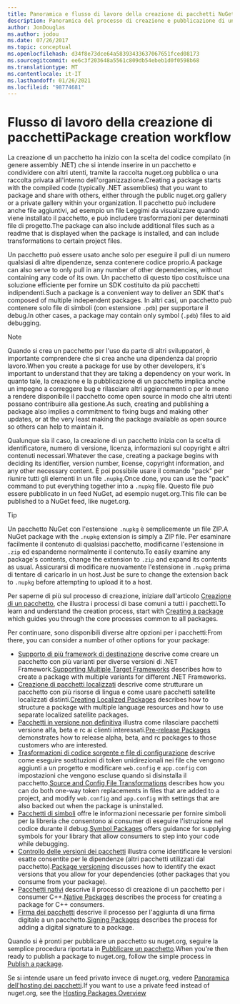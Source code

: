 ```yaml
---
title: Panoramica e flusso di lavoro della creazione di pacchetti NuGet
description: Panoramica del processo di creazione e pubblicazione di un pacchetto NuGet, con collegamenti ad altre parti specifiche del processo.
author: JonDouglas
ms.author: jodou
ms.date: 07/26/2017
ms.topic: conceptual
ms.openlocfilehash: d34f8e73dce64a58393433637067651fced08173
ms.sourcegitcommit: ee6c3f203648a5561c809db54ebeb1d0f0598b68
ms.translationtype: MT
ms.contentlocale: it-IT
ms.lasthandoff: 01/26/2021
ms.locfileid: "98774681"
---
```

# <a name="package-creation-workflow"></a><span data-ttu-id="a2397-103">Flusso di lavoro della creazione di pacchetti</span><span class="sxs-lookup"><span data-stu-id="a2397-103">Package creation workflow</span></span>

<span data-ttu-id="a2397-104">La creazione di un pacchetto ha inizio con la scelta del codice compilato (in genere assembly .NET) che si intende inserire in un pacchetto e condividere con altri utenti, tramite la raccolta nuget.org pubblica o una raccolta privata all'interno dell'organizzazione.</span><span class="sxs-lookup"><span data-stu-id="a2397-104">Creating a package starts with the compiled code (typically .NET assemblies) that you want to package and share with others, either through the public nuget.org gallery or a private gallery within your organization.</span></span> <span data-ttu-id="a2397-105">Il pacchetto può includere anche file aggiuntivi, ad esempio un file Leggimi da visualizzare quando viene installato il pacchetto, e può includere trasformazioni per determinati file di progetto.</span><span class="sxs-lookup"><span data-stu-id="a2397-105">The package can also include additional files such as a readme that is displayed when the package is installed, and can include transformations to certain project files.</span></span>

<span data-ttu-id="a2397-106">Un pacchetto può essere usato anche solo per eseguire il pull di un numero qualsiasi di altre dipendenze, senza contenere codice proprio.</span><span class="sxs-lookup"><span data-stu-id="a2397-106">A package can also serve to only pull in any number of other dependencies, without containing any code of its own.</span></span> <span data-ttu-id="a2397-107">Un pacchetto di questo tipo costituisce una soluzione efficiente per fornire un SDK costituito da più pacchetti indipendenti.</span><span class="sxs-lookup"><span data-stu-id="a2397-107">Such a package is a convenient way to deliver an SDK that's composed of multiple independent packages.</span></span> <span data-ttu-id="a2397-108">In altri casi, un pacchetto può contenere solo file di simboli (con estensione `.pdb`) per supportare il debug.</span><span class="sxs-lookup"><span data-stu-id="a2397-108">In other cases, a package may contain only symbol (`.pdb`) files to aid debugging.</span></span>

> [!Note]
> <span data-ttu-id="a2397-109">Quando si crea un pacchetto per l'uso da parte di altri sviluppatori, è importante comprendere che si crea anche una dipendenza dal proprio lavoro.</span><span class="sxs-lookup"><span data-stu-id="a2397-109">When you create a package for use by other developers, it's important to understand that they are taking a dependency on your work.</span></span> <span data-ttu-id="a2397-110">In quanto tale, la creazione e la pubblicazione di un pacchetto implica anche un impegno a correggere bug e rilasciare altri aggiornamenti o per lo meno a rendere disponibile il pacchetto come open source in modo che altri utenti possano contribuire alla gestione.</span><span class="sxs-lookup"><span data-stu-id="a2397-110">As such, creating and publishing a package also implies a commitment to fixing bugs and making other updates, or at the very least making the package available as open source so others can help to maintain it.</span></span>

<span data-ttu-id="a2397-111">Qualunque sia il caso, la creazione di un pacchetto inizia con la scelta di identificatore, numero di versione, licenza, informazioni sul copyright e altri contenuti necessari.</span><span class="sxs-lookup"><span data-stu-id="a2397-111">Whatever the case, creating a package begins with deciding its identifier, version number, license, copyright information, and any other necessary content.</span></span> <span data-ttu-id="a2397-112">È poi possibile usare il comando "pack" per riunire tutti gli elementi in un file `.nupkg`.</span><span class="sxs-lookup"><span data-stu-id="a2397-112">Once done, you can use the "pack" command to put everything together into a `.nupkg` file.</span></span> <span data-ttu-id="a2397-113">Questo file può essere pubblicato in un feed NuGet, ad esempio nuget.org.</span><span class="sxs-lookup"><span data-stu-id="a2397-113">This file can be published to a NuGet feed, like nuget.org.</span></span>

> [!Tip]
> <span data-ttu-id="a2397-114">Un pacchetto NuGet con l'estensione `.nupkg` è semplicemente un file ZIP.</span><span class="sxs-lookup"><span data-stu-id="a2397-114">A NuGet package with the `.nupkg` extension is simply a ZIP file.</span></span> <span data-ttu-id="a2397-115">Per esaminare facilmente il contenuto di qualsiasi pacchetto, modificarne l'estensione in `.zip` ed espanderne normalmente il contenuto.</span><span class="sxs-lookup"><span data-stu-id="a2397-115">To easily examine any package's contents, change the extension to `.zip` and expand its contents as usual.</span></span> <span data-ttu-id="a2397-116">Assicurarsi di modificare nuovamente l'estensione in `.nupkg` prima di tentare di caricarlo in un host.</span><span class="sxs-lookup"><span data-stu-id="a2397-116">Just be sure to change the extension back to `.nupkg` before attempting to upload it to a host.</span></span>

<span data-ttu-id="a2397-117">Per saperne di più sul processo di creazione, iniziare dall'articolo [Creazione di un pacchetto](../create-packages/creating-a-package.md), che illustra i processi di base comuni a tutti i pacchetti.</span><span class="sxs-lookup"><span data-stu-id="a2397-117">To learn and understand the creation process, start with [Creating a package](../create-packages/creating-a-package.md) which guides you through the core processes common to all packages.</span></span>

<span data-ttu-id="a2397-118">Per continuare, sono disponibili diverse altre opzioni per i pacchetti:</span><span class="sxs-lookup"><span data-stu-id="a2397-118">From there, you can consider a number of other options for your package:</span></span>

- <span data-ttu-id="a2397-119">[Supporto di più framework di destinazione](../create-packages/supporting-multiple-target-frameworks.md) descrive come creare un pacchetto con più varianti per diverse versioni di .NET Framework.</span><span class="sxs-lookup"><span data-stu-id="a2397-119">[Supporting Multiple Target Frameworks](../create-packages/supporting-multiple-target-frameworks.md) describes how to create a package with multiple variants for different .NET Frameworks.</span></span>
- <span data-ttu-id="a2397-120">[Creazione di pacchetti localizzati](../create-packages/creating-localized-packages.md) descrive come strutturare un pacchetto con più risorse di lingua e come usare pacchetti satellite localizzati distinti.</span><span class="sxs-lookup"><span data-stu-id="a2397-120">[Creating Localized Packages](../create-packages/creating-localized-packages.md) describes how to structure a package with multiple language resources and how to use separate localized satellite packages.</span></span>
- <span data-ttu-id="a2397-121">[Pacchetti in versione non definitiva](../create-packages/prerelease-packages.md) illustra come rilasciare pacchetti versione alfa, beta e rc ai clienti interessati.</span><span class="sxs-lookup"><span data-stu-id="a2397-121">[Pre-release Packages](../create-packages/prerelease-packages.md) demonstrates how to release alpha, beta, and rc packages to those customers who are interested.</span></span>
- <span data-ttu-id="a2397-122">[Trasformazioni di codice sorgente e file di configurazione](../create-packages/source-and-config-file-transformations.md) descrive come eseguire sostituzioni di token unidirezionali nei file che vengono aggiunti a un progetto e modificare `web.config` e `app.config` con impostazioni che vengono escluse quando si disinstalla il pacchetto.</span><span class="sxs-lookup"><span data-stu-id="a2397-122">[Source and Config File Transformations](../create-packages/source-and-config-file-transformations.md) describes how you can do both one-way token replacements in files that are added to a project, and modify `web.config` and `app.config` with settings that are also backed out when the package is uninstalled.</span></span>
- <span data-ttu-id="a2397-123">[Pacchetti di simboli](../create-packages/symbol-packages-snupkg.md) offre le informazioni necessarie per fornire simboli per la libreria che consentono ai consumer di eseguire l'istruzione nel codice durante il debug.</span><span class="sxs-lookup"><span data-stu-id="a2397-123">[Symbol Packages](../create-packages/symbol-packages-snupkg.md) offers guidance for supplying symbols for your library that allow consumers to step into your code while debugging.</span></span>
- <span data-ttu-id="a2397-124">[Controllo delle versioni dei pacchetti](../concepts/package-versioning.md) illustra come identificare le versioni esatte consentite per le dipendenze (altri pacchetti utilizzati dal pacchetto).</span><span class="sxs-lookup"><span data-stu-id="a2397-124">[Package versioning](../concepts/package-versioning.md) discusses how to identify the exact versions that you allow for your dependencies (other packages that you consume from your package).</span></span>
- <span data-ttu-id="a2397-125">[Pacchetti nativi](../guides/native-packages.md) descrive il processo di creazione di un pacchetto per i consumer C++.</span><span class="sxs-lookup"><span data-stu-id="a2397-125">[Native Packages](../guides/native-packages.md) describes the process for creating a package for C++ consumers.</span></span>
- <span data-ttu-id="a2397-126">[Firma dei pacchetti](../create-packages/sign-a-package.md) descrive il processo per l'aggiunta di una firma digitale a un pacchetto.</span><span class="sxs-lookup"><span data-stu-id="a2397-126">[Signing Packages](../create-packages/sign-a-package.md) describes the process for adding a digital signature to a package.</span></span>

<span data-ttu-id="a2397-127">Quando si è pronti per pubblicare un pacchetto su nuget.org, seguire la semplice procedura riportata in [Pubblicare un pacchetto](../nuget-org/publish-a-package.md).</span><span class="sxs-lookup"><span data-stu-id="a2397-127">When you're then ready to publish a package to nuget.org, follow the simple process in [Publish a package](../nuget-org/publish-a-package.md).</span></span>

<span data-ttu-id="a2397-128">Se si intende usare un feed privato invece di nuget.org, vedere [Panoramica dell'hosting dei pacchetti](../hosting-packages/overview.md).</span><span class="sxs-lookup"><span data-stu-id="a2397-128">If you want to use a private feed instead of nuget.org, see the [Hosting Packages Overview](../hosting-packages/overview.md)</span></span>
